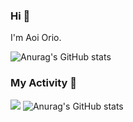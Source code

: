 ### Hi 🍳
I'm Aoi Orio.

<!--
**aoiorio/aoiorio** is a ✨ _special_ ✨ repository because its `README.md` (this file) appears on your GitHub profile.

Here are some ideas to get you started:

- 🔭 I’m currently working on ...
- 🌱 I’m currently learning ...
- 👯 I’m looking to collaborate on ...
- 🤔 I’m looking for help with ...
- 💬 Ask me about ...
- 📫 How to reach me: ...
- 😄 Pronouns: ...
- ⚡ Fun fact: ...
-->
<!-- - [![trophy](https://github-profile-trophy.vercel.app/?username=aoiorio=dark)](https://github.com/ryo-ma/github-profile-trophy)  -->

![Anurag's GitHub stats](https://github-readme-stats.vercel.app/api?username=aoiorio&show_icons=true&theme=tokyonight)
### My Activity 🫠
![](http://github-profile-summary-cards.vercel.app/api/cards/profile-details?username=aoiorio&theme=zenburn)
![Anurag's GitHub stats](https://github-readme-stats.vercel.app/api?username=aoiorio&show_icons=true&theme=tokyonight)

